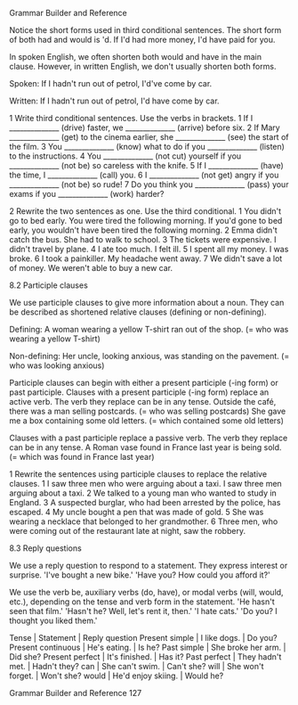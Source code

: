 Grammar Builder and Reference

Notice the short forms used in third conditional sentences. The short form of both had and would is 'd.
If I'd had more money, I'd have paid for you.

In spoken English, we often shorten both would and have in the main clause. However, in written English, we don't usually shorten both forms.

Spoken:
If I hadn't run out of petrol, I'd've come by car.

Written:
If I hadn't run out of petrol, I'd have come by car.

1 Write third conditional sentences. Use the verbs in brackets.
1 If I ______________ (drive) faster, we ______________ (arrive) before six.
2 If Mary ______________ (get) to the cinema earlier, she ______________ (see) the start of the film.
3 You ______________ (know) what to do if you ______________ (listen) to the instructions.
4 You ______________ (not cut) yourself if you ______________ (not be) so careless with the knife.
5 If I ______________ (have) the time, I ______________ (call) you.
6 I ______________ (not get) angry if you ______________ (not be) so rude!
7 Do you think you ______________ (pass) your exams if you ______________ (work) harder?

2 Rewrite the two sentences as one. Use the third conditional.
1 You didn't go to bed early. You were tired the following morning.
If you'd gone to bed early, you wouldn't have been tired the following morning.
2 Emma didn't catch the bus. She had to walk to school.
3 The tickets were expensive. I didn't travel by plane.
4 I ate too much. I felt ill.
5 I spent all my money. I was broke.
6 I took a painkiller. My headache went away.
7 We didn't save a lot of money. We weren't able to buy a new car.

8.2 Participle clauses

We use participle clauses to give more information about a noun. They can be described as shortened relative clauses (defining or non-defining).

Defining:
A woman wearing a yellow T-shirt ran out of the shop. (= who was wearing a yellow T-shirt)

Non-defining:
Her uncle, looking anxious, was standing on the pavement. (= who was looking anxious)

Participle clauses can begin with either a present participle (-ing form) or past participle. Clauses with a present participle (-ing form) replace an active verb. The verb they replace can be in any tense.
Outside the café, there was a man selling postcards. (= who was selling postcards)
She gave me a box containing some old letters. (= which contained some old letters)

Clauses with a past participle replace a passive verb. The verb they replace can be in any tense.
A Roman vase found in France last year is being sold. (= which was found in France last year)

1 Rewrite the sentences using participle clauses to replace the relative clauses.
1 I saw three men who were arguing about a taxi.
I saw three men arguing about a taxi.
2 We talked to a young man who wanted to study in England.
3 A suspected burglar, who had been arrested by the police, has escaped.
4 My uncle bought a pen that was made of gold.
5 She was wearing a necklace that belonged to her grandmother.
6 Three men, who were coming out of the restaurant late at night, saw the robbery.

8.3 Reply questions

We use a reply question to respond to a statement. They express interest or surprise.
'I've bought a new bike.'
'Have you? How could you afford it?'

We use the verb be, auxiliary verbs (do, have), or modal verbs (will, would, etc.), depending on the tense and verb form in the statement.
'He hasn't seen that film.'
'Hasn't he? Well, let's rent it, then.'
'I hate cats.'
'Do you? I thought you liked them.'

Tense | Statement | Reply question
Present simple | I like dogs. | Do you?
Present continuous | He's eating. | Is he?
Past simple | She broke her arm. | Did she?
Present perfect | It's finished. | Has it?
Past perfect | They hadn't met. | Hadn't they?
can | She can't swim. | Can't she?
will | She won't forget. | Won't she?
would | He'd enjoy skiing. | Would he?

Grammar Builder and Reference 127